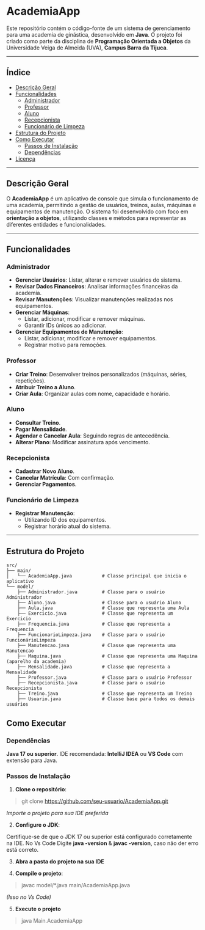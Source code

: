 # **AcademiaApp**

Este repositório contém o código-fonte de um sistema de gerenciamento para uma academia de ginástica, desenvolvido em **Java**. O projeto foi criado como parte da disciplina de **Programação Orientada a Objetos** da Universidade Veiga de Almeida (UVA), **Campus Barra da Tijuca**.

---

## **Índice**
- [Descrição Geral](#descrição-geral)
- [Funcionalidades](#funcionalidades)
  - [Administrador](#administrador)
  - [Professor](#professor)
  - [Aluno](#aluno)
  - [Recepcionista](#recepcionista)
  - [Funcionário de Limpeza](#funcionário-de-limpeza)
- [Estrutura do Projeto](#estrutura-do-projeto)
- [Como Executar](#como-executar)
  - [Passos de Instalação](#passos-de-instalação)
  - [Dependências](#dependências)
- [Licença](#licença)

---

## **Descrição Geral**

O **AcademiaApp** é um aplicativo de console que simula o funcionamento de uma academia, permitindo a gestão de usuários, treinos, aulas, máquinas e equipamentos de manutenção. O sistema foi desenvolvido com foco em **orientação a objetos**, utilizando classes e métodos para representar as diferentes entidades e funcionalidades.

---

## **Funcionalidades**

### **Administrador**
- **Gerenciar Usuários**: Listar, alterar e remover usuários do sistema.
- **Revisar Dados Financeiros**: Analisar informações financeiras da academia.
- **Revisar Manutenções**: Visualizar manutenções realizadas nos equipamentos.
- **Gerenciar Máquinas**:
  - Listar, adicionar, modificar e remover máquinas.
  - Garantir IDs únicos ao adicionar.
- **Gerenciar Equipamentos de Manutenção**:
  - Listar, adicionar, modificar e remover equipamentos.
  - Registrar motivo para remoções.

### **Professor**
- **Criar Treino**: Desenvolver treinos personalizados (máquinas, séries, repetições).
- **Atribuir Treino a Aluno**.
- **Criar Aula**: Organizar aulas com nome, capacidade e horário.

### **Aluno**
- **Consultar Treino**.
- **Pagar Mensalidade**.
- **Agendar e Cancelar Aula**: Seguindo regras de antecedência.
- **Alterar Plano**: Modificar assinatura após vencimento.

### **Recepcionista**
- **Cadastrar Novo Aluno**.
- **Cancelar Matrícula**: Com confirmação.
- **Gerenciar Pagamentos**.

### **Funcionário de Limpeza**
- **Registrar Manutenção**:
  - Utilizando ID dos equipamentos.
  - Registrar horário atual do sistema.

---

## **Estrutura do Projeto**

```plaintext
src/
├── main/
│   └── AcademiaApp.java           # Classe principal que inicia o aplicativo
└── model/
    ├── Administrador.java         # Classe para o usuário Administrador
    ├── Aluno.java                 # Classe para o usuário Aluno
    ├── Aula.java                  # Classe que representa uma Aula
    ├── Exercicio.java             # Classe que representa um Exercicio
    ├── Frequencia.java            # Classe que representa a Frequencia
    ├── FuncionarioLimpeza.java    # Classe para o usuário FuncionárioLimpeza
    ├── Manutencao.java            # Classe que representa uma Manutencao
    ├── Maquina.java               # Classe que representa uma Maquina (aparelho da academia)
    ├── Mensalidade.java           # Classe que representa a Mensalidade
    ├── Professor.java             # Classe para o usuário Professor
    ├── Recepcionista.java         # Classe para o usuário Recepcionista
    ├── Treino.java                # Classe que representa um Treino
    ├── Usuario.java               # Classe base para todos os demais usuários
```

## **Como Executar**

### **Dependências**

**Java 17 ou superior**.
IDE recomendada: **IntelliJ IDEA** ou **VS Code** com extensão para Java.

### **Passos de Instalação**


1. **Clone o repositório**:

> git clone https://github.com/seu-usuario/AcademiaApp.git

*Importe o projeto para sua IDE preferida*

2. **Configure o JDK**:

Certifique-se de que o JDK 17 ou superior está configurado corretamente na IDE.
No Vs Code Digite **java -version** & **javac -version**, caso não der erro está correto.

3. **Abra a pasta do projeto na sua IDE**

4. **Compile o projeto**:

> javac model/*.java main/AcademiaApp.java

*(Isso no Vs Code)*

5. **Execute o projeto**

> java Main.AcademiaApp

